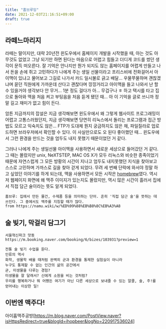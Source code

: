 ```yaml
---
title: "홈브루잉"
date: 2021-12-03T21:16:51+09:00
draft: true
---
```


## 라떼느마리지

라떼는 말이지만, 대략 20년전 윈도우에서 홈페이지 개발을 시작했을 때, 아는 것도 아무것도 없었고 그냥 되기만 하면 된다는 마음으로
어렵고 힘들고 더디게 코드를 썼던 생각이 문득 떠오른다. 잘 기억은 안나지만 뭔가 되지도 않는 홈페이지를 어렵게 만들고 나서 돈을 손에 쥐고
고민하다가 나에게 주는 생일 선물이라고 프리스비에 전화걸어서 아이맥이 있냐고 물어보고 그길로 나가서 카드 일시불로 긁고 
배달... 우물쭈물하며 괜찮겠냐며 묻던 직원에게 가까운데 산다고 괜찮다며 낑낑거리고 아이맥을 들고 나와서
난 할 수 있을거야 생각보다 안 무거... 1분 정도 걸다가 아... 무겁구나 ㅎ 하고 택시를 타고 집으로 돌아와 맥을 처음 켜고
부팅음을 처음 듣게 됐던 때... 아 이 기억을 글로 쓰니까 정말 길고 재미가 없고 힘이 든다.

암튼 지금까지의 잡설은 지금 생각해보면 윈도우에서 왜 그렇게 웹사이트 프로그래밍이 어렵고 고통스러웠던지,
지금 생각해보면 당연히 리눅스에서 돌리는 프로그램과 접근 방법도 모르고 익숙치도 않은... 
FTP가 도대체 뭔지 궁금하지도 않은 채, 파일질라로 업로드하면 브라우저에서 확인할 수 있다. 이 사실만으로도 오 된다 좋아했던 때...
윈도우에서 그런 환경을 만드는 것을 엄두도 내지 못했기 때문이었던 거 같다. 

그러나 나에게 주는 생일선물 아이맥을 사용하면서 새로운 세상으로 들어갔던 거 같다. 
그 때는 몰랐지만 unix, NeXTSTEP, MAC OS X가 모두 리눅스와 비슷한 종족이었기 때문에 자연스럽게 그 모든 방황의 시간이 지나고 엄두도 내지못했던 지식을 찾아보고 스스로 고민하며 가까스로 길을 찾아 걷게 되었다. 무려 세 번째 단락에 와서야 정말 하고 싶었던 이야기를 하게 되는데, 
맥을 사용하면서 모든 시작은 [homebrew](https://brew.sh/index_ko)였다. 역시 저 웹페이지 화면에 왜 맥주 이미지가 있는지도 몰랐지만,
역시 많은 시간이 흘러서 집에서 직접 담근 술이라는 뜻도 알게 되었다.

```
홈브루: 집에서 만든 물건, 수제품 등을 의미하는 단어. 흔히 '직접 담근 술'을 뜻하는 데 쓰인다. 그 중에서도 맥주를 지칭할 때가 많다.
from https://namu.wiki/w/%ED%99%88%EB%B8%8C%EB%A3%A8
```

## 술 빚기, 막걸리 담그기

```
서울혁신파크 맛동
https://m.booking.naver.com/booking/6/bizes/103931?preview=1

전통 술 빚기 수업을 듣다.
인류의 역사
화학, 생물학 배울 때처럼 완벽히 균과 환경을 통제한 실험실이 아니라
누구도 통제할 수 없는 인간의 삶의 공간에서
균, 미생물을 다루는 경험? 
미생물을 잘 달래서? 신에게 소원을 비는 것처럼?
우리를 행복하거나 뭐 어쨌든 여기가 아닌 다른 세상으로 보내줄 수 있는 알콜, 술, 주!를 얻어내는 이상한 일!
```

## 이번엔 맥주다!

아이홉맥주공방[https://m.blog.naver.com/PostView.naver?isHttpsRedirect=true&blogId=ihopbeer&logNo=220917536024]

